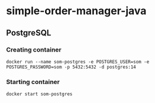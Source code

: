 # simple-order-manager-java

## PostgreSQL

### Creating container
```
docker run --name som-postgres -e POSTGRES_USER=som -e POSTGRES_PASSWORD=som -p 5432:5432 -d postgres:14
```

### Starting container
```
docker start som-postgres
```